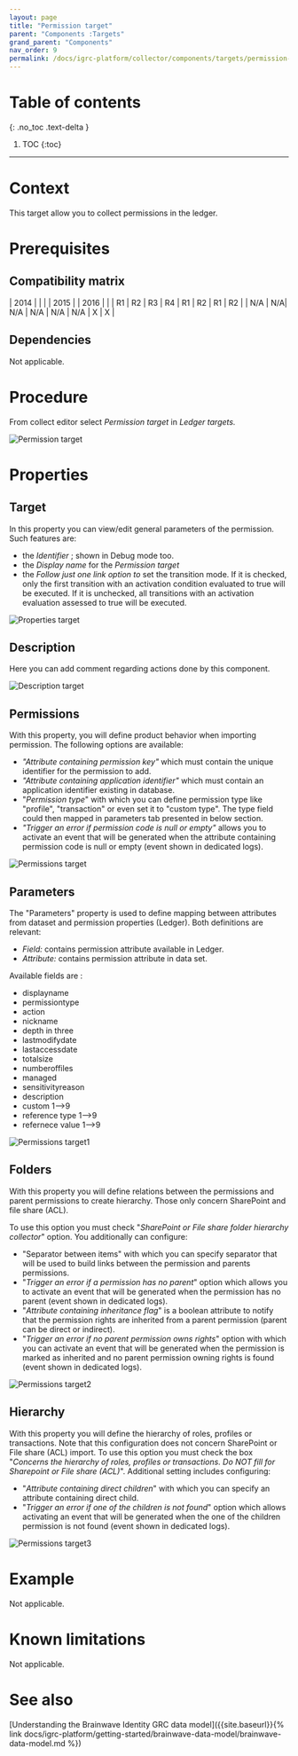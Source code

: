 ```yaml
---
layout: page
title: "Permission target"
parent: "Components :Targets"
grand_parent: "Components"
nav_order: 9
permalink: /docs/igrc-platform/collector/components/targets/permission-target/
---
```


# Table of contents
{: .no_toc .text-delta }

1. TOC
{:toc}
---

# Context

This target allow you to collect permissions in the ledger.  

# Prerequisites

## Compatibility matrix

|  2014 |  |  |  |  2015 |  |  2016 |  |
|  R1 |  R2 |  R3 |  R4 |  R1 |  R2 |  R1 |  R2 |
|  N/A | N/A|  N/A |  N/A |  N/A |  N/A |  X |  X |

## Dependencies

Not applicable.

# Procedure

From collect editor select _Permission target_ in _Ledger targets._

![Permission target]({{site.baseurl}}/docs/igrc-platform/collector/components/targets/permission-target/images/2016-07-07_17_29_31-iGRC_Properties.png "Permission target")

# Properties

## Target

In this property you can view/edit general parameters of the permission. Such features are:

- the _Identifier_ ; shown in Debug mode too.
- the _Display name_ for the _Permission target_  
- the _Follow just one link option to_ set the transition mode. If it is checked, only the first transition with an activation condition evaluated to true will be executed. If it is unchecked, all transitions with an activation evaluation assessed to true will be executed.

![Properties target]({{site.baseurl}}/docs/igrc-platform/collector/components/targets/permission-target/images/prop_target.png "Properties target")

## Description

Here you can add comment regarding actions done by this component.

![Description target]({{site.baseurl}}/docs/igrc-platform/collector/components/targets/permission-target/images/prop_desc.png "Description target")

## Permissions

With this property, you will define product behavior when importing permission. The following options are available:   

- _"Attribute containing permission key"_ which must contain the unique identifier for the permission to add.
- _"Attribute containing application identifier"_ which must contain an application identifier existing in database.
- "_Permission type_" with which you can define permission type like "profile", "transaction" or even set it to "custom type". The type field could then mapped in parameters tab presented in below section.  
- _"Trigger an error if permission code is null or empty"_ allows you to activate an event that will be generated when the attribute containing permission code is null or empty (event shown in dedicated logs).

![Permissions target]({{site.baseurl}}/docs/igrc-platform/collector/components/targets/permission-target/images/prop_permission.png "Permissions target")

## Parameters

The "Parameters" property is used to define mapping between attributes from dataset and permission properties (Ledger). Both definitions are relevant:   

- _Field:_  contains permission attribute available in Ledger.
- _Attribute:_ contains permission attribute in data set.

Available fields are :

- displayname
- permissiontype
- action
- nickname
- depth in three
- lastmodifydate
- lastaccessdate
- totalsize
- numberoffiles
- managed
- sensitivityreason
- description
- custom 1--\>9
- reference type 1--\>9
- refernece value 1--\>9

![Permissions target1]({{site.baseurl}}/docs/igrc-platform/collector/components/targets/permission-target/images/permission_target_image1.png "Permissions target1")

## Folders

With this property you will define relations between the permissions and parent permissions to create hierarchy. Those only concern SharePoint and file share (ACL).   

To use this option you must check "_SharePoint or File share folder hierarchy collector_" option. You additionally can configure:

- "Separator between items" with which you can specify separator that will be used to build links between the permission and parents permissions.
- "_Trigger an error if a permission has no parent_" option which allows you to activate an event that will be generated when the permission has no parent (event shown in dedicated logs).
- "_Attribute containing inheritance flag_" is a boolean attribute to notify that the permission rights are inherited from a parent permission (parent can be direct or indirect).
- "_Trigger an error if no parent permission owns rights_" option with which you can activate an event that will be generated when the permission is marked as inherited and no parent permission owning rights is found (event shown in dedicated logs).  

![Permissions target2]({{site.baseurl}}/docs/igrc-platform/collector/components/targets/permission-target/images/permission_target_image2.png "Permissions target2")

## Hierarchy

With this property you will define the hierarchy of roles, profiles or transactions. Note that this configuration does not concern SharePoint or File share (ACL) import. To use this option you must check the box "_Concerns the hierarchy of roles, profiles or transactions. Do NOT fill for Sharepoint or File share (ACL)_". Additional setting includes configuring:   

- "_Attribute containing direct children_" with which you can specify an attribute containing direct child.
- "_Trigger an error if one of the children is not found_" option which allows activating an event that will be generated when the one of the children permission is not found (event shown in dedicated logs).

![Permissions target3]({{site.baseurl}}/docs/igrc-platform/collector/components/targets/permission-target/images/permission_target_image3.png "Permissions target3")

# Example

Not applicable.  

# Known limitations

Not applicable.  

# See also

[Understanding the Brainwave Identity GRC data model]({{site.baseurl}}{% link docs/igrc-platform/getting-started/brainwave-data-model/brainwave-data-model.md %})
